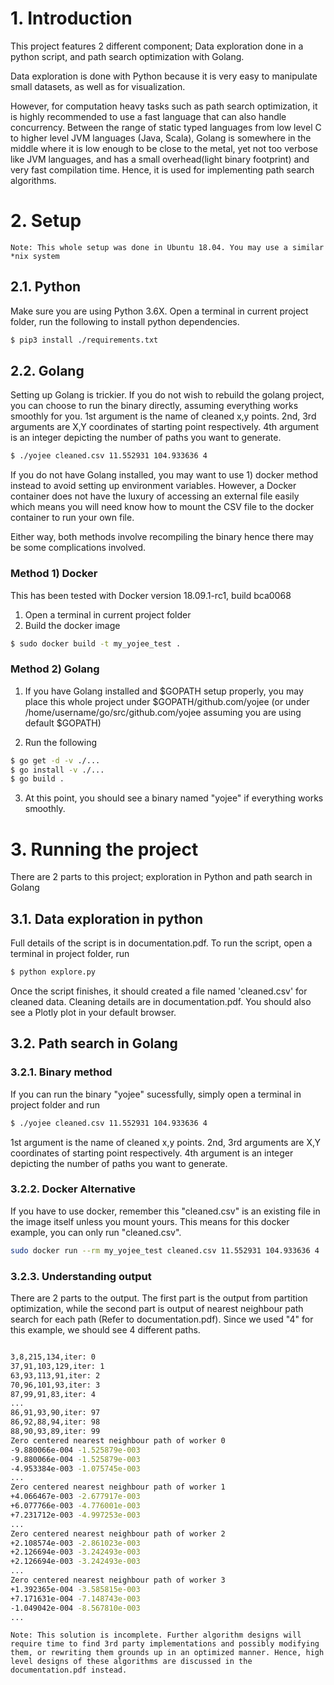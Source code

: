 # 1. Introduction
This project features 2 different component; Data exploration done in a python script, and path search optimization with Golang.

Data exploration is done with Python because it is very easy to manipulate small datasets, as well as for visualization.

However, for computation heavy tasks such as path search optimization, it is highly recommended to use a fast language that can also handle concurrency. Between the range of static typed languages from low level C to higher level JVM languages (Java, Scala), Golang is somewhere in the middle where it is low enough to be close to the metal, yet not too verbose like JVM languages, and has a small overhead(light binary footprint) and very fast compilation time. Hence, it is used for implementing path search algorithms.

# 2. Setup
`Note: This whole setup was done in Ubuntu 18.04. You may use a similar *nix system`
## 2.1. Python
Make sure you are using Python 3.6X. Open a terminal in current project folder, run the following to install python dependencies.
```sh
$ pip3 install ./requirements.txt
```
## 2.2. Golang
Setting up Golang is trickier. If you do not wish to rebuild the golang project, you can choose to run the binary directly, assuming everything works smoothly for you.
1st argument is the name of cleaned x,y points. 2nd, 3rd arguments are X,Y coordinates of starting point respectively. 4th argument is an integer depicting the number of paths you want to generate.
```sh
$ ./yojee cleaned.csv 11.552931 104.933636 4
```
If you do not have Golang installed, you may want to use 1) docker method instead to avoid setting up environment variables. However, a Docker container does not have the luxury of accessing an external file easily which means you will need know how to mount the CSV file to the docker container to run your own file.

Either way, both methods involve recompiling the binary hence there may be some complications involved.

### Method 1) Docker
This has been tested with Docker version 18.09.1-rc1, build bca0068
1) Open a terminal in current project folder
2) Build the docker image
```sh
$ sudo docker build -t my_yojee_test .
```

### Method 2) Golang
1) If you have Golang installed and $GOPATH setup properly, you may place this whole project under $GOPATH/github.com/yojee (or under /home/username/go/src/github.com/yojee assuming you are using default $GOPATH)

2) Run the following
```sh
$ go get -d -v ./...
$ go install -v ./...
$ go build .
```
3. At this point, you should see a binary named "yojee" if everything works smoothly.

# 3. Running the project
There are 2 parts to this project; exploration in Python and path search in Golang

## 3.1. Data exploration in python
Full details of the script is in documentation.pdf. To run the script, open a terminal in project folder, run 
```sh
$ python explore.py
```
Once the script finishes, it should created a file named 'cleaned.csv' for cleaned data. Cleaning details are in documentation.pdf. You should also see a Plotly plot in your default browser.

## 3.2. Path search in Golang
### 3.2.1. Binary method
If you can run the binary "yojee" sucessfully, simply open a terminal in project folder and run
```sh
$ ./yojee cleaned.csv 11.552931 104.933636 4
```
1st argument is the name of cleaned x,y points. 2nd, 3rd arguments are X,Y coordinates of starting point respectively. 4th argument is an integer depicting the number of paths you want to generate.

### 3.2.2. Docker Alternative
If you have to use docker, remember this "cleaned.csv" is an existing file in the image itself unless you mount yours. This means for this docker example, you can only run "cleaned.csv".
```sh
sudo docker run --rm my_yojee_test cleaned.csv 11.552931 104.933636 4
```

### 3.2.3. Understanding output
There are 2 parts to the output. The first part is the output from partition optimization, while the second part is output of nearest neighbour path search for each path (Refer to documentation.pdf). Since we used "4" for this example, we should see 4 different paths. 
```sh

3,8,215,134,iter: 0
37,91,103,129,iter: 1
63,93,113,91,iter: 2
70,96,101,93,iter: 3
87,99,91,83,iter: 4
...
86,91,93,90,iter: 97
86,92,88,94,iter: 98
88,90,93,89,iter: 99
Zero centered nearest neighbour path of worker 0
-9.880066e-004 -1.525879e-003
-9.880066e-004 -1.525879e-003
-4.953384e-003 -1.075745e-003
...
Zero centered nearest neighbour path of worker 1
+4.066467e-003 -2.677917e-003
+6.077766e-003 -4.776001e-003
+7.231712e-003 -4.997253e-003
...
Zero centered nearest neighbour path of worker 2
+2.108574e-003 -2.861023e-003
+2.126694e-003 -3.242493e-003
+2.126694e-003 -3.242493e-003
...
Zero centered nearest neighbour path of worker 3
+1.392365e-004 -3.585815e-003
+7.171631e-004 -7.148743e-003
-1.049042e-004 -8.567810e-003
...
```
`Note: This solution is incomplete. Further algorithm designs will require time to find 3rd party implementations and possibly modifying them, or rewriting them grounds up in an optimized manner. Hence, high level designs of these algorithms are discussed in the documentation.pdf instead.`